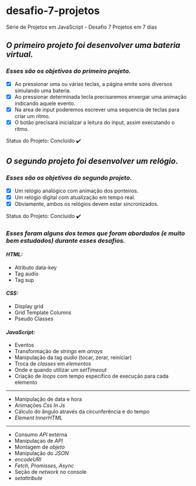 # desafio-7-projetos
Série de Projetos em JavaScript - Desafio 7 Projetos em 7 dias 

## *O primeiro projeto foi desenvolver uma bateria virtual.*

### *Esses são os objetivos do primeiro projeto.*

- [X] Ao pressionar uma ou várias teclas, a página emite sons diversos simulando uma bateria.
- [X] Ao pressionar determinada tecla precisaremos enxergar uma animação indicando aquele evento.
- [X] Na area de input poderemos escrever uma sequencia de teclas para criar um ritmo.
- [X] O botão precisará inicializar a leitura do input, assim executando o ritmo.

Status do Projeto: Concluido :heavy_check_mark:

## *O segundo projeto foi desenvolver um relógio.*

### *Esses são os objetivos do segundo projeto.*

- [X] Um relógio analógico com animação dos ponteiros.
- [X] Um relógio digital com atualização em tempo real.
- [X] Obviamente, ambos os relógios devem estar sincronizados.

Status do Projeto: Concluido :heavy_check_mark:

### *Esses foram alguns dos temas que foram abordados (e muito bem estudados) durante esses desafios.*

#### *HTML:*
<ul>
    <li>Atributo data-key</li>
    <li>Tag audio</li>
    <li>Tag sup</li>
</ul>

#### *CSS:*
<ul>
    <li>Display grid</li>
    <li>Grid Template Columns</li>
    <li>Pseudo Classes</li>
</ul>

#### *JavaScript:*
<ul>
    <li>Eventos</li>
    <li>Transformação de <em>strings</em> em <em>arrays</em></li>
    <li>Manipulação da tag <em>audio</em> (tocar, zerar, reiniciar)</li>
    <li>Troca de <em>classes</em> em <em>elementos</em></li>
    <li>Onde e quando utilizar um <em>setTimeout</em></li>
    <li>Criação de <em>loops</em> com tempo específico de execução para cada elemento</li>
</ul>

---

<ul>
    <li>Manipulação de data e hora</li>
    <li>Animações <em>Css In Js</em></li>
    <li>Cálculo do ângulo através da circunferência e do tempo</li>
    <li><em>Element InnerHTML</em></li>
</ul>

---

<ul>
    <li>Consumo <em>API</em> externa</li>
    <li>Manipulaçao de <em>API</em></li>
    <li>Montagem de <em>objeto</em></li>
    <li>Manipulação do <em>JSON</em></li>
    <li><em>encodeURI</em></li>
    <li><em>Fetch, Promisses, Async</em></li>
    <li>Seção de <em>network</em> no console</li>
    <li><em>setattribute</em></li>
</ul>
